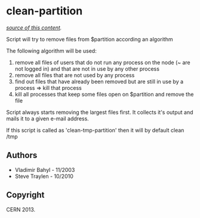 clean-partition
===============
*[source of this content](https://github.com/cernops/clean-partition).*

Script will try to remove files from $partition according an algorithm

The following algorithm will be used:

1. remove all files of users that do not run any process on the node (~ are not logged in) 
   and that are not in use by any other process
2. remove all files that are not used by any process
3. find out files that have already been removed but are still
      in use by a process => kill that process
4. kill all processes that keep some files open on $partition
      and remove the file

Script always starts removing the largest files first.
It collects it's output and mails it to a given e-mail address.

If this script is called as 'clean-tmp-partition' then it will
by default clean /tmp

Authors 
-------

* Vladimir Bahyl - 11/2003
* Steve Traylen -  10/2010

Copyright
---------
CERN 2013.
